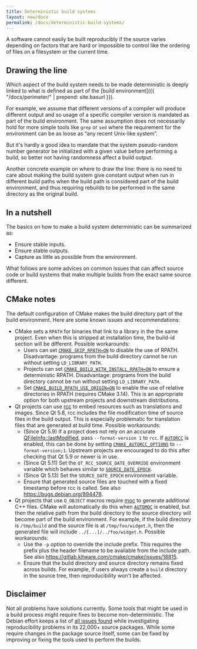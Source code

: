 ```yaml
---
title: Deterministic build systems
layout: new/docs
permalink: /docs/deterministic-build-systems/
---
```


A software cannot easily be built reproducibly if the source varies
depending on factors that are hard or impossible to control like the
ordering of files on a filesystem or the current time.

Drawing the line
----------------

Which aspect of the build system needs to be made deterministic is
deeply linked to what is defined as part of the
[build environment]({{ "/docs/perimeter/" | prepend: site.basurl }}).

For example, we assume that different versions of a compiler will
produce different output and so usage of a specific
compiler version is mandated as part of the build environment. The same
assumption does not necessarily hold for more simple tools like `grep`
or `sed` where the requirement for the environment can be as loose as
“any recent Unix-like system”.

But it's hardly a good idea to mandate that the system pseudo-random
number generator be initialized with a given value before performing a
build, so better not having randomness affect a build output.

Another concrete example on where to draw the line: there is no need to
care about making the build system give constant output when run in
different build paths when the build path is considered part of the
build environment, and thus requiring rebuilds to be performed in the
same directory as the original build.

In a nutshell
-------------

The basics on how to make a build system deterministic can be summarized
as:

 * Ensure stable inputs.
 * Ensure stable outputs.
 * Capture as little as possible from the environment.

What follows are some advices on common issues that can affect source
code or build systems that make multiple builds from the exact same
source different.

CMake notes
-----------
The default configuration of CMake makes the build directory part of the
build environment. Here are some known issues and recommendations:

 * CMake sets a `RPATH` for binaries that link to a library in the the
   same project. Even when this is stripped at installation time, the
   build-id section will be different. Possible workarounds:
   * Users can set
     [`CMAKE_SKIP_RPATH=ON`](https://cmake.org/cmake/help/latest/variable/CMAKE_SKIP_RPATH.html)
     to disable the use of RPATH.
     Disadvantage: programs from the build directory cannot be run without
     setting `LD_LIBRARY_PATH`.
   * Projects can set
     [`CMAKE_BUILD_WITH_INSTALL_RPATH=ON`](https://cmake.org/cmake/help/latest/variable/CMAKE_BUILD_WITH_INSTALL_RPATH.html)
     to ensure a deterministic RPATH.
     Disadvantage: programs from the build directory cannot be run without
     setting `LD_LIBRARY_PATH`.
   * Set
     [`CMAKE_BUILD_RPATH_USE_ORIGIN=ON`](https://cmake.org/cmake/help/latest/prop_tgt/BUILD_RPATH_USE_ORIGIN.html)
     to enable the use of relative directories in RPATH (requires CMake
     3.14). This is an appropriate option for both upstream projects
     and downstream distributions.
 * Qt projects can use [rcc](https://doc.qt.io/qt-5/rcc.html) to embed
   resources such as translations and images. Since Qt 5.8, rcc includes
   the file modification time of source files in the build output.
   This is especially problematic for translation files that are
   generated at build time. Possible workarounds:
   * (Since Qt 5.9) If a project does not rely on an accurate
     [QFileInfo::lastModified](https://doc.qt.io/qt-5/qfileinfo.html#lastModified),
     pass `--format-version 1` to `rcc`. If
     [`AUTORCC`](https://cmake.org/cmake/help/latest/prop_tgt/AUTORCC.html)
     is enabled, this can be done by setting
     [`CMAKE_AUTORCC_OPTIONS`](https://cmake.org/cmake/help/latest/variable/CMAKE_AUTORCC_OPTIONS.html)
     to `--format-version;1`. Upstream projects are encouraged to do
     this after checking that Qt 5.9 or newer is in use.
   * (Since Qt 5.11) Set the `QT_RCC_SOURCE_DATE_OVERRIDE` environment
     variable which behaves similar to
     [`SOURCE_DATE_EPOCH`](https://reproducible-builds.org/specs/source-date-epoch/).
   * (Since Qt 5.13) Set the `SOURCE_DATE_EPOCH` environment variable.
   * Ensure that generated source files are touched with a fixed
     timestamp before rcc is called. See also <https://bugs.debian.org/894476>.
 * Qt projects that use `Q_OBJECT` macros require
   [moc](https://doc.qt.io/qt-5/moc.html) to generate additional C++
   files. CMake will automatically do this when
   [`AUTOMOC`](https://cmake.org/cmake/help/latest/prop_tgt/AUTOMOC.html)
   is enabled, but then the relative path from the build directory to
   the source directory will become part of the build environment.
   For example, if the build directory is `/tmp/build` and the source
   file is at `/tmp/foo/widget.h`, then the generated file will include
   `../[...]/../foo/widget.h`. Possible workarounds:
   * Use the `-p` option to override the include prefix. This requires
     the prefix plus the header filename to be available from the
     include path.
     See also <https://gitlab.kitware.com/cmake/cmake/issues/18815>.
   * Ensure that the build directory and source directory remains fixed
     across builds. For example, if users always create a `build`
     directory in the source tree, then reproducibility won't be
     affected.

Disclaimer
----------

Not all problems have solutions currently. Some tools that might be used
in a build process might require fixes to become non-deterministic. The
Debian effort keeps a list of [all issues
found](https://reproducible.debian.net/index_issues.html) while
investigating reproducibility problems in its 22,000+ source packages.
While some require changes in the package source itself, some can be
fixed by improving or fixing the tools used to perform the builds.
